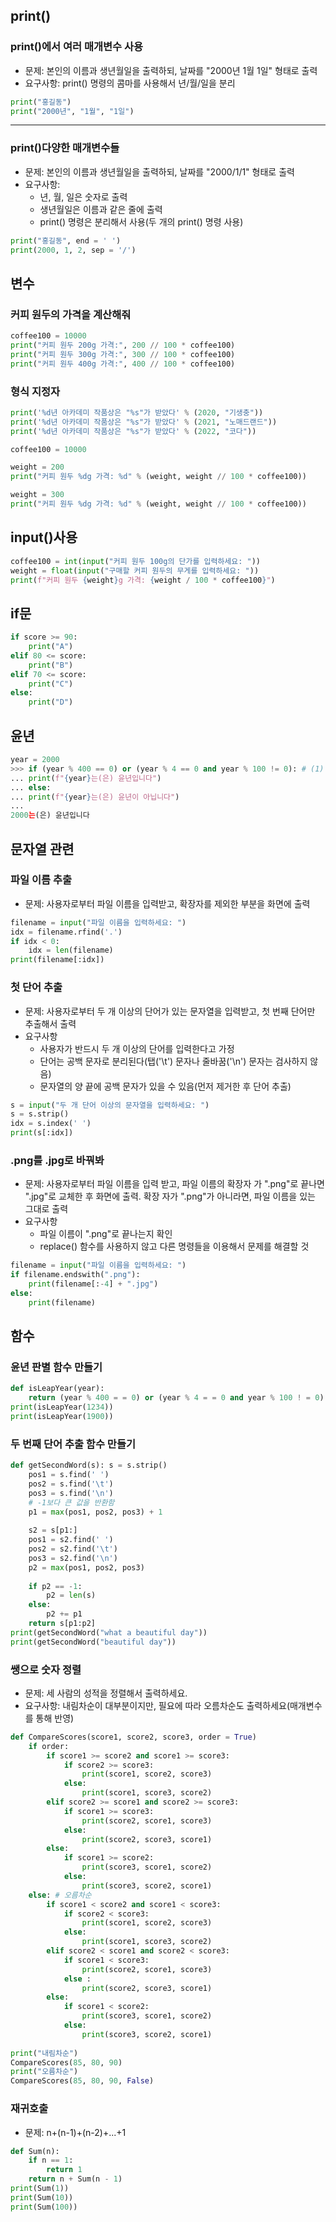 ## print()

### print()에서 여러 매개변수 사용
- 문제: 본인의 이름과 생년월일을 출력하되, 날짜를 "2000년 1월 1일" 형태로 출력
- 요구사항: print() 명령의 콤마를 사용해서 년/월/일을 분리

```python
print("홍길동")
print("2000년", "1월", "1일")
```

---

### print()다양한 매개변수들
- 문제: 본인의 이름과 생년월일을 출력하되, 날짜를 "2000/1/1" 형태로 출력
- 요구사항:
  - 년, 월, 일은 숫자로 출력
  - 생년월일은 이름과 같은 줄에 출력
  - print() 명령은 분리해서 사용(두 개의 print() 명령 사용)

```python
print("홍길동", end = ' ')
print(2000, 1, 2, sep = '/')
```

## 변수

### 커피 원두의 가격을 계산해줘

```python
coffee100 = 10000
print("커피 원두 200g 가격:", 200 // 100 * coffee100)
print("커피 원두 300g 가격:", 300 // 100 * coffee100)
print("커피 원두 400g 가격:", 400 // 100 * coffee100)
```

### 형식 지정자

```python
print('%d년 아카데미 작품상은 "%s"가 받았다' % (2020, "기생충"))
print('%d년 아카데미 작품상은 "%s"가 받았다' % (2021, "노매드랜드"))
print('%d년 아카데미 작품상은 "%s"가 받았다' % (2022, "코다"))
```

```python
coffee100 = 10000

weight = 200
print("커피 원두 %dg 가격: %d" % (weight, weight // 100 * coffee100))

weight = 300
print("커피 원두 %dg 가격: %d" % (weight, weight // 100 * coffee100))
```

## input()사용

```python
coffee100 = int(input("커피 원두 100g의 단가를 입력하세요: "))
weight = float(input("구매할 커피 원두의 무게를 입력하세요: "))
print(f"커피 원두 {weight}g 가격: {weight / 100 * coffee100}")
```

## if문

```python
if score >= 90:
    print("A")
elif 80 <= score:
    print("B")
elif 70 <= score:
    print("C")
else:
    print("D")
```

## 윤년

```python
year = 2000
>>> if (year % 400 == 0) or (year % 4 == 0 and year % 100 != 0): # (1)
... print(f"{year}는(은) 윤년입니다")
... else:
... print(f"{year}는(은) 윤년이 아닙니다")
...
2000는(은) 윤년입니다
```

## 문자열 관련
### 파일 이름 추출
- 문제: 사용자로부터 파일 이름을 입력받고, 확장자를 제외한 부분을 화면에 출력

```python
filename = input("파일 이름을 입력하세요: ") 
idx = filename.rfind('.')
if idx < 0:
    idx = len(filename)
print(filename[:idx])
```

### 첫 단어 추출
- 문제: 사용자로부터 두 개 이상의 단어가 있는 문자열을 입력받고, 첫 번째 단어만 추출해서 출력
- 요구사항
	- 사용자가 반드시 두 개 이상의 단어를 입력한다고 가정
	- 단어는 공백 문자로 분리된다(탭('\t') 문자나 줄바꿈('\n') 문자는 검사하지 않음)
	- 문자열의 양 끝에 공백 문자가 있을 수 있음(먼저 제거한 후 단어 추출)

```python
s = input("두 개 단어 이상의 문자열을 입력하세요: ") 
s = s.strip()
idx = s.index(' ')
print(s[:idx])
```

### .png를 .jpg로 바꿔봐
- 문제: 사용자로부터 파일 이름을 입력 받고, 파일 이름의 확장자 가 ".png"로 끝나면 ".jpg"로 교체한 후 화면에 출력. 확장 자가 ".png"가 아니라면, 파일 이름을 있는 그대로 출력
- 요구사항
	- 파일 이름이 ".png"로 끝나는지 확인
	- replace() 함수를 사용하지 않고 다른 명령들을 이용해서 문제를 해결할 것

```python
filename = input("파일 이름을 입력하세요: ") 
if filename.endswith(".png"):
    print(filename[:-4] + ".jpg")
else:
    print(filename)
```

## 함수
### 윤년 판별 함수 만들기
```python 
def isLeapYear(year):
	return (year % 400 = = 0) or (year % 4 = = 0 and year % 100 ! = 0)
print(isLeapYear(1234)) 
print(isLeapYear(1900))
```

### 두 번째 단어 추출 함수 만들기
```python 
def getSecondWord(s): s = s.strip()
	pos1 = s.find(' ')
	pos2 = s.find('\t')
	pos3 = s.find('\n')
	# -1보다 큰 값을 반환함
	p1 = max(pos1, pos2, pos3) + 1 
	
	s2 = s[p1:]
	pos1 = s2.find(' ')
	pos2 = s2.find('\t')
	pos3 = s2.find('\n')
	p2 = max(pos1, pos2, pos3) 
	
	if p2 == -1:
		p2 = len(s) 
	else:
		p2 += p1 
	return s[p1:p2]
print(getSecondWord("what a beautiful day"))
print(getSecondWord("beautiful day"))
```

### 쌩으로 숫자 정렬
- 문제: 세 사람의 성적을 정렬해서 출력하세요. 
- 요구사항: 내림차순이 대부분이지만, 필요에 따라 오름차순도 출력하세요(매개변수를 통해 반영)

```python
def CompareScores(score1, score2, score3, order = True) 
	if order:
		if score1 >= score2 and score1 >= score3: 
			if score2 >= score3:
				print(score1, score2, score3) 
			else:
				print(score1, score3, score2)
		elif score2 >= score1 and score2 >= score3:
			if score1 >= score3: 
				print(score2, score1, score3)
			else:
				print(score2, score3, score1)
		else:
			if score1 >= score2:
				print(score3, score1, score2) 
			else:
				print(score3, score2, score1) 
	else: # 오름차순
		if score1 < score2 and score1 < score3: 
			if score2 < score3:
				print(score1, score2, score3) 
			else:
				print(score1, score3, score2) 
		elif score2 < score1 and score2 < score3:
			if score1 < score3: 
				print(score2, score1, score3)
			else :
				print(score2, score3, score1)
		else:
			if score1 < score2:
				print(score3, score1, score2) 
			else:
				print(score3, score2, score1)
				
print("내림차순") 
CompareScores(85, 80, 90) 
print("오름차순") 
CompareScores(85, 80, 90, False)
```

### 재귀호출
- 문제: n+(n-1)+(n-2)+...+1

```python
def Sum(n):
	if n == 1:
		return 1
	return n + Sum(n - 1) 
print(Sum(1)) 
print(Sum(10)) 
print(Sum(100))
```